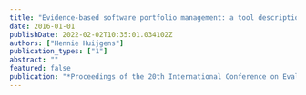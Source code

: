 ```yaml
---
title: "Evidence-based software portfolio management: a tool description and evaluation"
date: 2016-01-01
publishDate: 2022-02-02T10:35:01.034102Z
authors: ["Hennie Huijgens"]
publication_types: ["1"]
abstract: ""
featured: false
publication: "*Proceedings of the 20th International Conference on Evaluation and Assessment in Software Engineering*"
---
```


